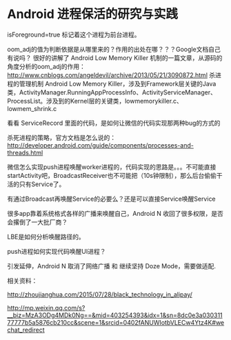# Android 进程保活的研究与实践


isForeground=true 标记着这个进程为前台进程。

oom_adj的值为判断依据是从哪里来的？作用的出处在哪？？？Google文档自己有说吗？
很好的讲解了 Android Low Memory Killer 机制的一篇文章，从源码的角度分析的oom_adj的作用：http://www.cnblogs.com/angeldevil/archive/2013/05/21/3090872.html
杀进程的管理机制 Android Low Memory Killer，涉及到Framework层关键的Java类，ActivityManager.RunningAppProcessInfo、ActivityServiceManager、ProcessList。涉及到的Kernel层的关键类，lowmemorykiller.c、lowmem_shrink.c

看看 ServiceRecord 里面的代码，是如何让微信的代码实现那两种bug的方式的

杀死进程的策略，官方文档是怎么说的：http://developer.android.com/guide/components/processes-and-threads.html


微信怎么实现push进程唤醒worker进程的，代码实现的思路是。。。不可能直接startActivity吧，BroadcastReceiver也不可能把（10s钟限制），那么后台偷偷干活的只有Service了。

有通过Broadcast再唤醒Service的必要么？还是可以直接Service唤醒Service

很多app靠着系统格式各样的广播来唤醒自己，Android N 收回了很多权限，是否会撂倒了一大批厂商？

LBE是如何分析唤醒路径的。

push进程如何实现代码唤醒UI进程？

引发延伸，Android N 取消了网络广播 和 继续坚持 Doze Mode，需要做适配.





相关资料：

http://zhoujianghua.com/2015/07/28/black_technology_in_alipay/

http://mp.weixin.qq.com/s?__biz=MzA3ODg4MDk0Ng==&mid=403254393&idx=1&sn=8dc0e3a03031177777b5a5876cb210cc&scene=1&srcid=0402fANUWIotbVLECw4Ytz4K#wechat_redirect